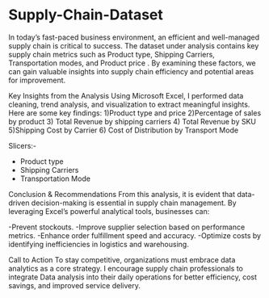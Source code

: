 # Supply-Chain-Dataset
In today’s fast-paced business environment, an efficient and well-managed supply chain is critical to success.
The dataset under analysis contains key supply chain metrics such as Product type, Shipping Carriers, Transportation modes, and Product price . By examining these factors, we can gain valuable insights into supply chain efficiency and potential areas for improvement.

Key Insights from the Analysis
Using Microsoft Excel, I performed data cleaning, trend analysis, and visualization to extract meaningful insights. Here are some key findings:
1)Product type and price
2)Percentage of sales by product 
3) Total Revenue by shipping carriers
4) Total Revenue by SKU
5)Shipping Cost by Carrier
6) Cost of Distribution by Transport Mode 

Slicers:- 
- Product type 
- ⁠Shipping Carriers 
- ⁠Transportation Mode


Conclusion & Recommendations
From this analysis, it is evident that data-driven decision-making is essential in supply chain management. By leveraging Excel’s powerful analytical tools, businesses can:

-Prevent stockouts.
-Improve supplier selection based on performance metrics.
-Enhance order fulfillment speed and accuracy.
-Optimize costs by identifying inefficiencies in logistics and warehousing.

Call to Action
To stay competitive, organizations must embrace data analytics as a core strategy. I encourage supply chain professionals to integrate Data analysis into their daily operations for better efficiency, cost savings, and improved service delivery.
